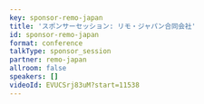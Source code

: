 ```yaml
---
key: sponsor-remo-japan
title: 'スポンサーセッション: リモ・ジャパン合同会社'
id: sponsor-remo-japan
format: conference
talkType: sponsor_session
partner: remo-japan
allroom: false
speakers: []
videoId: EVUCSrj83uM?start=11538
---
```

